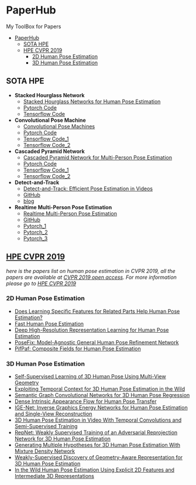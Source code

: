 # PaperHub
My ToolBox for Papers

- [PaperHub](#paperhub)
  - [SOTA HPE](#sota-hpe)
  - [HPE CVPR 2019](#hpe-cvpr-2019)
    - [2D Human Pose Estimation](#2d-human-pose-estimation)
    - [3D Human Pose Estimation](#3d-human-pose-estimation)

## SOTA HPE

- **Stacked Hourglass Network**
  - [Stacked Hourglass Networks for Human Pose Estimation](https://arxiv.org/abs/1603.06937)
  - [Pytorch Code](https://github.com/Naman-ntc/Pytorch-Human-Pose-Estimation)
  - [Tensorflow Code](https://github.com/wbenbihi/hourglasstensorlfow)
- **Convolutional Pose Machine**
  - [Convolutional Pose Machines](https://arxiv.org/abs/1602.00134)
  - [Pytorch Code](https://github.com/JindongJiang/WeightedLoss_Convolutional_Pose_Machines_PyTorch)
  - [Tensorflow Code_1](https://github.com/timctho/convolutional-pose-machines-tensorflow)
  - [Tensorflow Code_2](https://github.com/shihenw/convolutional-pose-machines-release)
- **Cascaded Pyramid Network**
  - [Cascaded Pyramid Network for Multi-Person Pose Estimation](https://arxiv.org/abs/1711.07319)
  - [Pytorch Code](https://github.com/GengDavid/pytorch-cpn)
  - [Tensorflow Code_1](https://github.com/chenyilun95/tf-cpn)
  - [Tensorflow Code_2](https://github.com/megvii-detection/tf-cpn)
- **Detect-and-Track**
  - [Detect-and-Track: Efficient Pose Estimation in Videos](https://arxiv.org/abs/1712.09184)
  - [GitHub](https://github.com/facebookresearch/DetectAndTrack/)
  - [blog](https://rohitgirdhar.github.io/DetectAndTrack/)
- **Realtime Multi-Person Pose Estimation**
  - [Realtime Multi-Person Pose Estimation](https://arxiv.org/abs/1611.08050)
  - [GitHub](https://github.com/ZheC/Realtime_Multi-Person_Pose_Estimation)
  - [Pytorch_1](https://github.com/tensorboy/pytorch_Realtime_Multi-Person_Pose_Estimation)
  - [Pytorch_2](https://github.com/DavexPro/pytorch-pose-estimation)
  - [Pytorch_3](https://github.com/MVIG-SJTU/AlphaPose/tree/pytorch)

## [HPE CVPR 2019](./archive/HPE_CVPR_2019.md)
*here is the papers list on human pose estimation in CVPR 2019, all the papers are available at [CVPR 2019 open access](http://openaccess.thecvf.com/CVPR2019.py).  For more information please go to [HPE CVPR 2019](./archive/HPE_CVPR_2019.md)*
### 2D Human Pose Estimation
- [Does Learning Specific Features for Related Parts Help Human Pose Estimation?](http://openaccess.thecvf.com/content_CVPR_2019/papers/Tang_Does_Learning_Specific_Features_for_Related_Parts_Help_Human_Pose_CVPR_2019_paper.pdf)
- [Fast Human Pose Estimation](http://openaccess.thecvf.com/content_CVPR_2019/papers/Zhang_Fast_Human_Pose_Estimation_CVPR_2019_paper.pdf)
- [Deep High-Resolution Representation Learning for Human Pose Estimation](http://openaccess.thecvf.com/content_CVPR_2019/papers/Sun_Deep_High-Resolution_Representation_Learning_for_Human_Pose_Estimation_CVPR_2019_paper.pdf)
- [PoseFix: Model-Agnostic General Human Pose Refinement Network](http://openaccess.thecvf.com/content_CVPR_2019/papers/Moon_PoseFix_Model-Agnostic_General_Human_Pose_Refinement_Network_CVPR_2019_paper.pdf)
- [PifPaf: Composite Fields for Human Pose Estimation](http://openaccess.thecvf.com/content_CVPR_2019/papers/Kreiss_PifPaf_Composite_Fields_for_Human_Pose_Estimation_CVPR_2019_paper.pdf)
### 3D Human Pose Estimation
- [Self-Supervised Learning of 3D Human Pose Using Multi-View Geometry](http://openaccess.thecvf.com/content_CVPR_2019/papers/Kocabas_Self-Supervised_Learning_of_3D_Human_Pose_Using_Multi-View_Geometry_CVPR_2019_paper.pdf)
- [Exploiting Temporal Context for 3D Human Pose Estimation in the Wild](http://openaccess.thecvf.com/content_CVPR_2019/papers/Arnab_Exploiting_Temporal_Context_for_3D_Human_Pose_Estimation_in_the_CVPR_2019_paper.pdf)
- [Semantic Graph Convolutional Networks for 3D Human Pose Regression](http://openaccess.thecvf.com/content_CVPR_2019/papers/Zhao_Semantic_Graph_Convolutional_Networks_for_3D_Human_Pose_Regression_CVPR_2019_paper.pdf)
- [Dense Intrinsic Appearance Flow for Human Pose Transfer](http://openaccess.thecvf.com/content_CVPR_2019/papers/Li_Dense_Intrinsic_Appearance_Flow_for_Human_Pose_Transfer_CVPR_2019_paper.pdf)
- [IGE-Net: Inverse Graphics Energy Networks for Human Pose Estimation and Single-View Reconstruction](http://openaccess.thecvf.com/content_CVPR_2019/papers/Jack_IGE-Net_Inverse_Graphics_Energy_Networks_for_Human_Pose_Estimation_and_CVPR_2019_paper.pdf)
- [3D Human Pose Estimation in Video With Temporal Convolutions and Semi-Supervised Training](http://openaccess.thecvf.com/content_CVPR_2019/papers/Pavllo_3D_Human_Pose_Estimation_in_Video_With_Temporal_Convolutions_and_CVPR_2019_paper.pdf)
- [RepNet: Weakly Supervised Training of an Adversarial Reprojection Network for 3D Human Pose Estimation](http://openaccess.thecvf.com/content_CVPR_2019/papers/Wandt_RepNet_Weakly_Supervised_Training_of_an_Adversarial_Reprojection_Network_for_CVPR_2019_paper.pdf)
- [Generating Multiple Hypotheses for 3D Human Pose Estimation With Mixture Density Network](http://openaccess.thecvf.com/content_CVPR_2019/papers/Li_Generating_Multiple_Hypotheses_for_3D_Human_Pose_Estimation_With_Mixture_CVPR_2019_paper.pdf)
- [Weakly-Supervised Discovery of Geometry-Aware Representation for 3D Human Pose Estimation](http://openaccess.thecvf.com/content_CVPR_2019/papers/Chen_Weakly-Supervised_Discovery_of_Geometry-Aware_Representation_for_3D_Human_Pose_Estimation_CVPR_2019_paper.pdf)
- [In the Wild Human Pose Estimation Using Explicit 2D Features and Intermediate 3D Representations](http://openaccess.thecvf.com/content_CVPR_2019/papers/Habibie_In_the_Wild_Human_Pose_Estimation_Using_Explicit_2D_Features_CVPR_2019_paper.pdf)

